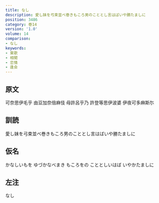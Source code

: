 ```yaml
---
title: なし
description: 愛し妹を弓束並べ巻きもころ男のこととし言はばいや勝たましに
position: 3486
category: 巻14
version: '1.0'
volume: 14
comparison:
- なし
keywords:
- 東歌
- 相聞
- 恋情
- 逢会
---
```


## 原文

可奈思伊毛乎 由豆加奈倍麻伎 母許呂乎乃 許登等思伊波婆 伊夜可多麻斯尓

## 訓読

愛し妹を弓束並べ巻きもころ男のこととし言はばいや勝たましに

## 仮名

かなしいもを ゆづかなべまき もころをの こととしいはば いやかたましに

## 左注

なし
